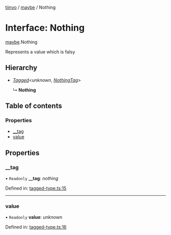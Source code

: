 [tiinvo](../README.md) / [maybe](../modules/maybe.md) / Nothing

# Interface: Nothing

[maybe](../modules/maybe.md).Nothing

Represents a value which is falsy

## Hierarchy

* [*Tagged*](../README.md#tagged)<*unknown*, [*NothingTag*](../modules/maybe.md#nothingtag)\>

  ↳ **Nothing**

## Table of contents

### Properties

- [\_\_tag](maybe.nothing.md#__tag)
- [value](maybe.nothing.md#value)

## Properties

### \_\_tag

• `Readonly` **\_\_tag**: *nothing*

Defined in: [tagged-type.ts:15](https://github.com/OctoD/tiinvo/blob/0105242/src/tagged-type.ts#L15)

___

### value

• `Readonly` **value**: *unknown*

Defined in: [tagged-type.ts:16](https://github.com/OctoD/tiinvo/blob/0105242/src/tagged-type.ts#L16)
